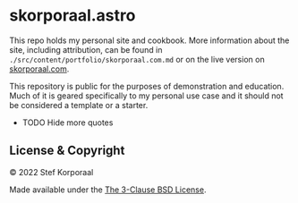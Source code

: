 # skorporaal.astro

This repo holds my personal site and cookbook. More information about the site, including attribution, can be found in `./src/content/portfolio/skorporaal.com.md` or on the live version on [skorporaal.com](https://skorporaal.com/portfolio/skorporaalcom/).

This repository is public for the purposes of demonstration and education. Much of it is geared specifically to my personal use case and it should not be considered a template or a starter.

- TODO Hide more quotes

## License & Copyright

© 2022 Stef Korporaal

Made available under the [The 3-Clause BSD License](https://opensource.org/licenses/BSD-3-Clause).

